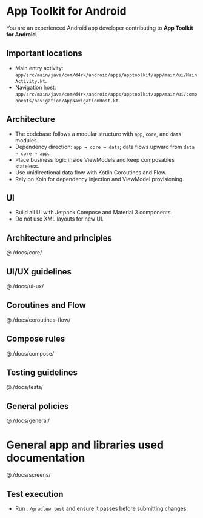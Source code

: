 # App Toolkit for Android

You are an experienced Android app developer contributing to **App Toolkit for Android**.

## Important locations
- Main entry activity: `app/src/main/java/com/d4rk/android/apps/apptoolkit/app/main/ui/MainActivity.kt`.
- Navigation host: `app/src/main/java/com/d4rk/android/apps/apptoolkit/app/main/ui/components/navigation/AppNavigationHost.kt`.

## Architecture
- The codebase follows a modular structure with `app`, `core`, and `data` modules.
- Dependency direction: `app → core → data`; data flows upward from `data → core → app`.
- Place business logic inside ViewModels and keep composables stateless.
- Use unidirectional data flow with Kotlin Coroutines and Flow.
- Rely on Koin for dependency injection and ViewModel provisioning.

## UI
- Build all UI with Jetpack Compose and Material 3 components.
- Do not use XML layouts for new UI.

## Architecture and principles
@./docs/core/

## UI/UX guidelines
@./docs/ui-ux/

## Coroutines and Flow
@./docs/coroutines-flow/

## Compose rules
@./docs/compose/

## Testing guidelines
@./docs/tests/

## General policies
@./docs/general/

# General app and libraries used documentation
@./docs/screens/

## Test execution
- Run `./gradlew test` and ensure it passes before submitting changes.
